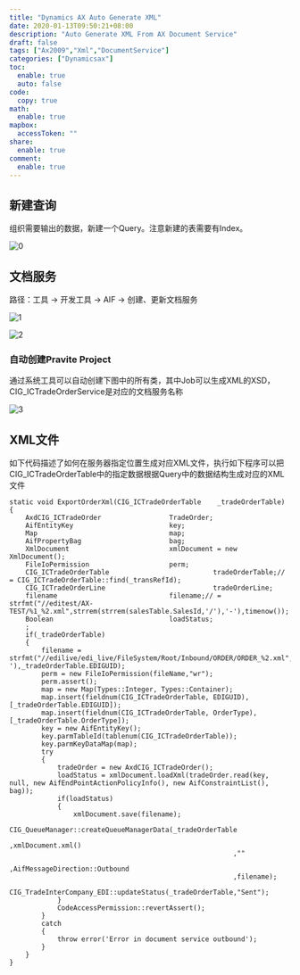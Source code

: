```yaml
---
title: "Dynamics AX Auto Generate XML"
date: 2020-01-13T09:50:21+08:00
description: "Auto Generate XML From AX Document Service"
draft: false
tags: ["Ax2009","Xml","DocumentService"]
categories: ["Dynamicsax"]
toc:
  enable: true
  auto: false
code:
  copy: true
math:
  enable: true
mapbox:
  accessToken: ""
share:
  enable: true
comment:
  enable: true
---
```


<!--more-->

## 新建查询

组织需要输出的数据，新建一个Query。注意新建的表需要有Index。

![0](https://nashome-image-bucket.oss-accelerate.aliyuncs.com/Images/AX2009AutoXML/0.png)

## 文档服务

路径：工具 -&gt; 开发工具 -&gt; AIF -&gt; 创建、更新文档服务

![1](https://nashome-image-bucket.oss-accelerate.aliyuncs.com/Images/AX2009AutoXML/1.png)

![2](https://nashome-image-bucket.oss-accelerate.aliyuncs.com/Images/AX2009AutoXML/2.png)

### 自动创建Pravite Project

通过系统工具可以自动创建下图中的所有类，其中Job可以生成XML的XSD，CIG\_ICTradeOrderService是对应的文档服务名称

![3](https://nashome-image-bucket.oss-accelerate.aliyuncs.com/Images/AX2009AutoXML/3.png)

## XML文件

如下代码描述了如何在服务器指定位置生成对应XML文件，执行如下程序可以把CIG\_ICTradeOrderTable中的指定数据根据Query中的数据结构生成对应的XML文件

```text
static void ExportOrderXml(CIG_ICTradeOrderTable    _tradeOrderTable)
{
    AxdCIG_ICTradeOrder                 TradeOrder;
    AifEntityKey                        key;
    Map                                 map;
    AifPropertyBag                      bag;
    XmlDocument                         xmlDocument = new XmlDocument();
    FileIoPermission                    perm;
    CIG_ICTradeOrderTable                          tradeOrderTable;// = CIG_ICTradeOrderTable::find(_transRefId);
    CIG_ICTradeOrderLine                           tradeOrderLine;
    filename                            filename;// = strfmt("//editest/AX-TEST/%1_%2.xml",strrem(strrem(salesTable.SalesId,'/'),'-'),timenow());
    Boolean                             loadStatus;
    ;
    if(_tradeOrderTable)
    {
        filename = strfmt("//edilive/edi_live/FileSystem/Root/Inbound/ORDER/ORDER_%2.xml",strrem(strrem(_tradeOrderTable.SalesPurchOrderId,'/'),'-'),_tradeOrderTable.EDIGUID);
        perm = new FileIoPermission(fileName,"wr");
        perm.assert();
        map = new Map(Types::Integer, Types::Container);
        map.insert(fieldnum(CIG_ICTradeOrderTable, EDIGUID), [_tradeOrderTable.EDIGUID]);
        map.insert(fieldnum(CIG_ICTradeOrderTable, OrderType), [_tradeOrderTable.OrderType]);
        key = new AifEntityKey();
        key.parmTableId(tablenum(CIG_ICTradeOrderTable));
        key.parmKeyDataMap(map);
        try
        {
            tradeOrder = new AxdCIG_ICTradeOrder();
            loadStatus = xmlDocument.loadXml(tradeOrder.read(key, null, new AifEndPointActionPolicyInfo(), new AifConstraintList(), bag));
            if(loadStatus)
            {
                xmlDocument.save(filename);
                CIG_QueueManager::createQueueManagerData(_tradeOrderTable
                                                        ,xmlDocument.xml()
                                                        ,""
                                                        ,AifMessageDirection::Outbound
                                                        ,filename);
                CIG_TradeInterCompany_EDI::updateStatus(_tradeOrderTable,"Sent");
            }
            CodeAccessPermission::revertAssert();
        }
        catch
        {
            throw error('Error in document service outbound');
        }
    }
}
```